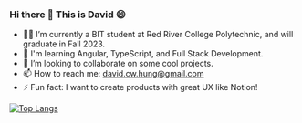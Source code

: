 ### Hi there 👋 This is David 😄

- 👨‍🎓 I’m currently a BIT student at Red River College Polytechnic, and will graduate in Fall 2023.
- 🌱 I'm learning Angular, TypeScript, and Full Stack Development.
- 👯 I’m looking to collaborate on some cool projects.
- 📫 How to reach me: david.cw.hung@gmail.com 
- ⚡ Fun fact: I want to create products with great UX like Notion!


[![Top Langs](https://github-readme-stats.vercel.app/api/top-langs/?username=DavidCWHung&layout=compact)](https://github.com/anuraghazra/github-readme-stats)
